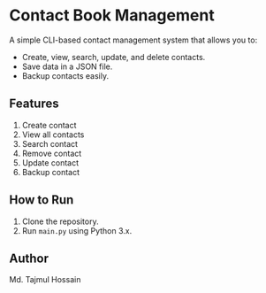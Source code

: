 # Contact Book Management

A simple CLI-based contact management system that allows you to:
- Create, view, search, update, and delete contacts.
- Save data in a JSON file.
- Backup contacts easily.

## Features
1. Create contact
2. View all contacts
3. Search contact
4. Remove contact
5. Update contact
6. Backup contact

## How to Run
1. Clone the repository.
2. Run `main.py` using Python 3.x.

## Author
Md. Tajmul Hossain

